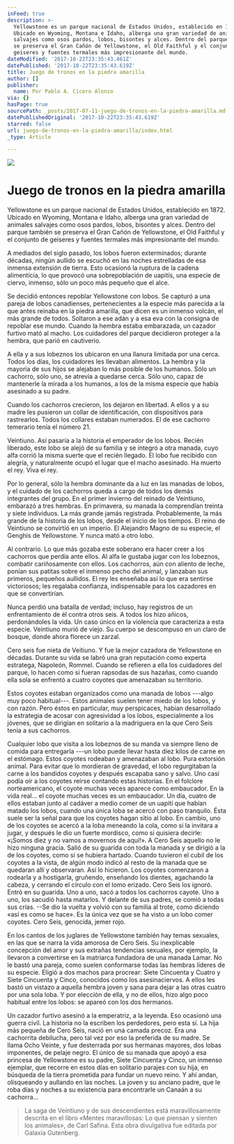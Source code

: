 ```yaml
---
inFeed: true
description: >-
  Yellowstone es un parque nacional de Estados Unidos, establecido en 1872.
  Ubicado en Wyoming, Montana e Idaho, alberga una gran variedad de animales
  salvajes como osos pardos, lobos, bisontes y alces. Dentro del parque también
  se preserva el Gran Cañón de Yellowstone, el Old Faithful y el conjunto de
  geiseres y fuentes termales más impresionante del mundo.
dateModified: '2017-10-22T23:35:43.461Z'
datePublished: '2017-10-22T23:35:43.619Z'
title: Juego de tronos en la piedra amarilla
author: []
publisher:
  name: Por Pablo A. Cicero Alonzo
via: {}
hasPage: true
sourcePath: _posts/2017-07-11-juego-de-tronos-en-la-piedra-amarilla.md
datePublishedOriginal: '2017-10-22T23:35:43.619Z'
starred: false
url: juego-de-tronos-en-la-piedra-amarilla/index.html
_type: Article

---
```

![](https://the-grid-user-content.s3-us-west-2.amazonaws.com/f32e30d9-ac5e-44fa-87af-471080bcba8b.jpg)

# Juego de tronos en la piedra amarilla

Yellowstone es un parque nacional de Estados Unidos, establecido en 1872\. Ubicado en Wyoming, Montana e Idaho, alberga una gran variedad de animales salvajes como osos pardos, lobos, bisontes y alces. Dentro del parque también se preserva el Gran Cañón de Yellowstone, el Old Faithful y el conjunto de geiseres y fuentes termales más impresionante del mundo.

A mediados del siglo pasado, los lobos fueron exterminados; durante décadas, ningún aullido se escuchó en las noches estrelladas de esa inmensa extensión de tierra. Esto ocasionó la ruptura de la cadena alimenticia, lo que provocó una sobrepoblación de uapitís, una especie de ciervo, inmenso, sólo un poco más pequeño que el alce.

Se decidió entonces repoblar Yellowstone con lobos. Se capturó a una pareja de lobos canadienses, pertenecientes a la especie más parecida a la que antes reinaba en la piedra amarilla, que dicen es un inmenso volcán, el más grande de todos. Soltaron a ese adán y a esa eva con la consigna de repoblar ese mundo. Cuando la hembra estaba embarazada, un cazador furtivo mató al macho. Los cuidadores del parque decidieron proteger a la hembra, que parió en cautiverio.

A ella y a sus lobeznos los ubicaron en una llanura limitada por una cerca. Todos los días, los cuidadores les llevaban alimentos. La hembra y la mayoría de sus hijos se alejaban lo más posible de los humanos. Sólo un cachorro, sólo uno, se atrevía a quedarse cerca. Sólo uno, capaz de mantenerle la mirada a los humanos, a los de la misma especie que había asesinado a su padre.

Cuando los cachorros crecieron, los dejaron en libertad. A ellos y a su madre les pusieron un collar de identificación, con dispositivos para rastrearlos. Todos los collares estaban numerados. El de ese cachorro temerario tenía el número 21\.

Veintiuno. Así pasaría a la historia el emperador de los lobos. Recién liberado, este lobo se alejó de su familia y se integró a otra manada, cuyo alfa corrió la misma suerte que el recién llegado. El lobo fue recibido con alegría, y naturalmente ocupó el lugar que el macho asesinado. Ha muerto el rey. Viva el rey.

Por lo general, sólo la hembra dominante da a luz en las manadas de lobos, y el cuidado de los cachorros queda a cargo de todos los demás integrantes del grupo. En el primer invierno del reinado de Veintiuno, embarazó a tres hembras. En primavera, su manada la comprendían treinta y siete individuos. La más grande jamás registrada. Probablemente, la más grande de la historia de los lobos, desde el inicio de los tiempos. El reino de Veintiuno se convirtió en un imperio. El Alejandro Magno de su especie, el Genghis de Yellowstone. Y nunca mató a otro lobo.

Al contrario. Lo que más gozaba este soberano era hacer creer a los cachorros que perdía ante ellos. Al alfa le gustaba jugar con los lobeznos, combatir cariñosamente con ellos. Los cachorros, aún con aliento de leche, ponían sus patitas sobre el inmenso pecho del animal, y lanzaban sus primeros, pequeños aullidos. El rey les enseñaba así lo que era sentirse victoriosos; les regalaba confianza, indispensable para los cazadores en que se convertirían.

Nunca perdió una batalla de verdad; incluso, hay registros de un enfrentamiento de él contra otros seis. A todos los hizo añicos, perdonándoles la vida. Un caso único en la violencia que caracteriza a esta especie. Veintiuno murió de viejo. Su cuerpo se descompuso en un claro de bosque, donde ahora florece un zarzal.

Cero seis fue nieta de Veitiuno. Y fue la mejor cazadora de Yellowstone en décadas. Durante su vida se labró una gran reputación como experta estratega, Napoleón, Rommel. Cuando se refieren a ella los cuidadores del parque, lo hacen como si fueran rapsodas de sus hazañas, como cuando ella sola se enfrentó a cuatro coyotes que amenazaban su territorio.

Estos coyotes estaban organizados como una manada de lobos ---algo muy poco habitual---. Estos animales suelen tener miedo de los lobos, y con razón. Pero éstos en particular, muy perspicaces, habían desarrollado la estrategia de acosar con agresividad a los lobos, especialmente a los jóvenes, que se dirigían en solitario a la madriguera en la que Cero Seis tenía a sus cachorros.

Cualquier lobo que visita a los lobeznos de su manda va siempre lleno de comida para entregarla ---un lobo puede llevar hasta diez kilos de carne en el estómago. Estos coyotes rodeaban y amenazaban al lobo. Pura extorsión animal. Para evitar que lo mordieran de gravedad, el lobo regurgitaban la carne a los bandidos coyotes y después escapaba sano y salvo. Uno casi podía oír a los coyotes reírse contando estas historias. En el folclore norteamericano, el coyote muchas veces aparece como embaucador. En la vida real... el coyote muchas veces es un embaucador. Un día, cuatro de ellos estaban junto al cadáver a medio comer de un uapití que habían matado los lobos, cuando una única loba se acercó con paso tranquilo. Ésta suele ser la señal para que los coyotes hagan sitio al lobo. En cambio, uno de los coyotes se acercó a la loba meneando la cola, como si la invitara a jugar, y después le dio un fuerte mordisco, como si quisiera decirle: «¡Somos diez y no vamos a movernos de aquí!». A Cero Seis aquello no le hizo ninguna gracia. Salió de su guarida con toda la manada y se dirigió a la de los coyotes, como si se hubiera hartado. Cuando tuvieron el cubil de los coyotes a la vista, de algún modo indicó al resto de la manada que se quedaran allí y observaran. Así lo hicieron. Los coyotes comenzaron a rodearla y a hostigarla, gruñendo, enseñando los dientes, agachando la cabeza, y cerrando el círculo con el lomo erizado. Cero Seis los ignoró. Entró en su guarida. Uno a uno, sacó a todos los cachorros cayote. Uno a uno, los sacudió hasta matarlos. Y delante de sus padres, se comió a todas sus crías. --Se dio la vuelta y volvió con su familia al trote, como diciendo «así es como se hace». Es la única vez que se ha visto a un lobo comer coyotes. Cero Seis, genocida, jemer rojo.

En los cantos de los juglares de Yellowstone también hay temas sexuales, en las que se narra la vida amorosa de Cero Seis. Su inexplicable concepción del amor y sus extrañas tendencias sexuales, por ejemplo, la llevaron a convertirse en la matriarca fundadora de una manada Lamar. No le bastó una pareja, como suelen conformarse todas las hembras líderes de su especie. Eligió a dos machos para procrear: Siete Cincuenta y Cuatro y Siete Cincuenta y Cinco, conocidos como los asesinaciervos. A ellos les bastó un vistazo a aquella hembra joven y sana para dejar a las otras cuatro por una sola loba. Y por elección de ella, y no de ellos, hizo algo poco habitual entre los lobos: se apareó con los dos hermanos.

Un cazador furtivo asesinó a la emperatriz, a la leyenda. Eso ocasionó una guerra civil. La historia no la escriben los perdedores, pero esta sí. La hija más pequeña de Cero Seis, nació en una camada precoz. Era una cachorrita debilucha, pero tal vez por eso la preferida de su madre. Se llama Ocho Veinte, y fue desterrada por sus hermanas mayores, dos lobas imponentes, de pelaje negro. El único de su manada que apoyó a esa princesa de Yellowstone es su padre, Siete Cincuenta y Cinco, un inmenso ejemplar, que recorre en estos días en solitario parajes con su hija, en búsqueda de la tierra prometida para fundar un nuevo reino. Y ahí andan, olisqueando y aullando en las noches. La joven y su anciano padre, que le roba días y noches a su existencia para encontrarle un Canaán a su cachorra...

> La saga de Veintiuno y de sus descendientes está maravillosamente descrita en el libro «Mentes maravillosas: Lo que piensan y sienten los animales», de Carl Safina. Esta obra divulgativa fue editada por Galaxia Gutenberg.